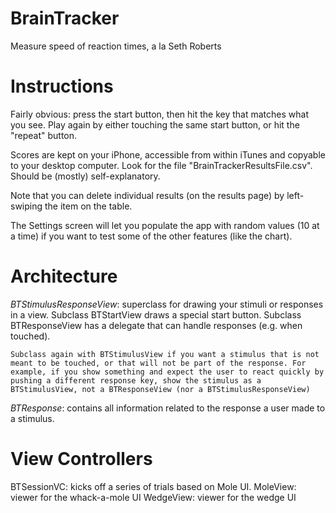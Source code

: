 BrainTracker
============

Measure speed of reaction times, a la Seth Roberts

Instructions
============
Fairly obvious: press the start button, then hit the key that matches what you see.  Play again by either touching the same start button, or hit the "repeat" button.

Scores are kept on your iPhone, accessible from within iTunes and copyable to your desktop computer. Look for the file "BrainTrackerResultsFile.csv". Should be (mostly) self-explanatory.

Note that you can delete individual results (on the results page) by left-swiping the item on the table.

The Settings screen will let you populate the app with random values (10 at a time) if you want to test some of the other features (like the chart).


Architecture
============

*BTStimulusResponseView*: superclass for drawing your stimuli or responses in a view.  Subclass BTStartView draws a special start button. Subclass BTResponseView has a delegate that can handle responses (e.g. when touched).

    Subclass again with BTStimulusView if you want a stimulus that is not meant to be touched, or that will not be part of the response. For example, if you show something and expect the user to react quickly by pushing a different response key, show the stimulus as a BTStimulusView, not a BTResponseView (nor a BTStimulusResponseView)

*BTResponse*: contains all information related to the response a user made to a stimulus.


View Controllers
================

BTSessionVC: kicks off a series of trials based on Mole UI.
MoleView: viewer for the whack-a-mole UI
WedgeView: viewer for the wedge UI
